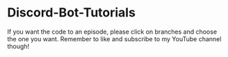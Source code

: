 # Discord-Bot-Tutorials
If you want the code to an episode, please click on branches and choose the one you want. 
Remember to like and subscribe to my YouTube channel though!
